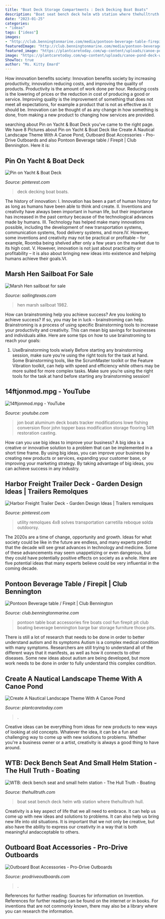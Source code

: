 ```yaml
---
title: "Boat Deck Storage Compartments : Deck Decking Boat Boats"
description: "Boat seat bench deck helm wtb station where thehulltruth hull"
date: "2023-01-25"
categories:
- "ideas"
tags: ["ideas"]
images:
- "http://club.benningtonmarine.com/media/pontoon-beverage-table-firepit.4894/full?d=1421076003"
featuredImage: "http://club.benningtonmarine.com/media/pontoon-beverage-table-firepit.4894/full?d=1421076003"
featured_image: "https://plantcaretoday.com/wp-content/uploads/canoe-pond-deck-water-feature-12-31-2016.jpg"
image: "https://plantcaretoday.com/wp-content/uploads/canoe-pond-deck-water-feature-12-31-2016.jpg"
ShowToc: true
author: "Ms. Kitty Emard"
---
```



How innovation benefits society:
Innovation benefits society by increasing productivity, innovation reducing costs, and improving the quality of products. Productivity is the amount of work done per hour. Reducing costs is the lowering of prices or the reduction in cost of producing a good or service. Improving quality is the improvement of something that does not meet all expectations, for example a product that is not as effective as it should be. Innovation can be thought of as any change in how something is done, from making a new product to changing how services are provided.

	

		
searching about Pin on Yacht &amp; Boat Deck you've came to the right page. We have 8 Pictures about Pin on Yacht &amp; Boat Deck like Create A Nautical Landscape Theme With A Canoe Pond, Outboard Boat Accessories - Pro-Drive Outboards and also Pontoon Beverage table / Firepit | Club Bennington. Here it is:
		
    
## Pin On Yacht &amp; Boat Deck

<img loading=lazy src="https://i.pinimg.com/736x/16/85/07/168507ad38f394ff0d87487d58cc6881--deck-boats-decking.jpg" onerror="this.onerror=null;this.src='https://tse2.mm.bing.net/th?id=OIP.GxvEjBp2Xo6Gg_cfGddUGAHaFj&amp;pid=15.1';" alt="Pin on Yacht &amp; Boat Deck">

_Source: pinterest.com_

>deck decking boat boats. 

	

The history of innovation:
I. Innovation has been a part of human history for as long as humans have been able to think and create. II. Inventions and creativity have always been important in human life, but their importance has increased in the past century because of the technological advances made by humans. III. Technology has helped make many innovations possible, including the development of new transportation systems, communication systems, food delivery systems, and more.IV. However, some inventions and creativity may not be practical or profitable – for example, Roomba being shelved after only a few years on the market due to its high cost. V. However, innovation is not just about practicality or profitability – it is also about bringing new ideas into existence and helping humans achieve their goals.VI.

    
## Marsh Hen Sailboat For Sale

<img loading=lazy src="http://www.sailingtexas.com/Pics/picmarshhenbc.jpg" onerror="this.onerror=null;this.src='https://tse4.mm.bing.net/th?id=OIP.gpysT2GBrxv1b3vl65UTjQHaE6&amp;pid=15.1';" alt="Marsh Hen sailboat for sale">

_Source: sailingtexas.com_

>hen marsh sailboat 1982. 

	

How can brainstroming help you achieve success?
Are you looking to achieve success? If so, you may be in luck – brainstroming can help. Brainstroming is a process of using specific Brainstorming tools to increase your productivity and creativity. This can mean big savings for businesses and individuals alike. Here are some tips on how to use brainstroming to reach your goals: 
1. UseBrainstorming tools wisely 
Before starting any brainstorming session, make sure you’re using the right tools for the task at hand. Some Brainstorming tools, like the ScrumMaster toolkit or the Feature Vibration toolkit, can help with speed and efficiency while others may be more suited for more complex tasks. Make sure you’re using the right tools for the task at hand before starting any brainstorming session! 

    
## 14ftjonmod.mpg - YouTube

<img loading=lazy src="https://i.ytimg.com/vi/198yNfNQAFk/hqdefault.jpg" onerror="this.onerror=null;this.src='https://tse3.mm.bing.net/th?id=OIP.k2chF4S2mQypn517heo78wHaFj&amp;pid=15.1';" alt="14ftjonmod.mpg - YouTube">

_Source: youtube.com_

>jon boat aluminum deck boats tracker modifications lowe fishing conversion floor john topper bass modification storage flooring 14ft restoration casting. 

	

How can you use big ideas to improve your business?
A big idea is a creative or innovative solution to a problem that can be implemented in a short time frame. By using big ideas, you can improve your business by creating new products or services, expanding your customer base, or improving your marketing strategy. By taking advantage of big ideas, you can achieve success in any industry.

    
## Harbor Freight Trailer Deck - Garden Design Ideas | Trailers Remolques

<img loading=lazy src="https://i.pinimg.com/736x/8d/3b/3d/8d3b3da6b7f8b6690f664f812831c04b.jpg" onerror="this.onerror=null;this.src='https://tse3.mm.bing.net/th?id=OIP.VxlCrspMV1aRflzvW54w5QHaJ3&amp;pid=15.1';" alt="Harbor Freight Trailer Deck - Garden Design Ideas | Trailers remolques">

_Source: pinterest.com_

>utility remolques 4x8 solves transportation carretilla reboque solda outdoorsy. 

	

The 2020s are a time of change, opportunity and growth. Ideas for what society could be like in the future are endless, and many experts predict that the decade will see great advances in technology and medicine. Some of these advancements may seem unappetizing or even dangerous, but they could have potentially positive effects on society as a whole. Here are five potential ideas that many experts believe could be very influential in the coming decade.

    
## Pontoon Beverage Table / Firepit | Club Bennington

<img loading=lazy src="http://club.benningtonmarine.com/media/pontoon-beverage-table-firepit.4894/full?d=1421076003" onerror="this.onerror=null;this.src='https://tse3.mm.bing.net/th?id=OIP.qQx93GiDc3A7suFMrO5JLQHaFj&amp;pid=15.1';" alt="Pontoon Beverage table / Firepit | Club Bennington">

_Source: club.benningtonmarine.com_

>pontoon table boat accessories fire boats cool fun firepit pit club boating beverage bennington barge bar storage furniture those pits. 

	

There is still a lot of research that needs to be done in order to better understand autism and its symptoms
Autism is a complex medical condition with many symptoms. Researchers are still trying to understand all of the different ways that it manifests, as well as how it connects to other diseases. Some new ideas about autism are being developed, but more work needs to be done in order to fully understand this complex condition.

    
## Create A Nautical Landscape Theme With A Canoe Pond

<img loading=lazy src="https://plantcaretoday.com/wp-content/uploads/canoe-pond-deck-water-feature-12-31-2016.jpg" onerror="this.onerror=null;this.src='https://tse1.mm.bing.net/th?id=OIP.uaj38LrQpF-a-ORmKzGUJAHaFO&amp;pid=15.1';" alt="Create A Nautical Landscape Theme With A Canoe Pond">

_Source: plantcaretoday.com_

>. 

	

Creative ideas can be everything from ideas for new products to new ways of looking at old concepts. Whatever the idea, it can be a fun and challenging way to come up with new solutions to problems. Whether you're a business owner or a artist, creativity is always a good thing to have around.

    
## WTB: Deck Bench Seat And Small Helm Station - The Hull Truth - Boating

<img loading=lazy src="https://www.thehulltruth.com/attachment.php?attachmentid=313857&amp;stc=1&amp;d=1363809581" onerror="this.onerror=null;this.src='https://tse1.mm.bing.net/th?id=OIP.fuIJLQd5X89bQUjU2LMqzQHaFj&amp;pid=15.1';" alt="WTB: deck bench seat and small helm station - The Hull Truth - Boating">

_Source: thehulltruth.com_

>boat seat bench deck helm wtb station where thehulltruth hull. 

	

Creativity is a key aspect of life that we all need to embrace. It can help us come up with new ideas and solutions to problems. It can also help us bring new life into old situations. It is important that we not only be creative, but also have the ability to express our creativity in a way that is both meaningful andacceptable to others.

    
## Outboard Boat Accessories - Pro-Drive Outboards

<img loading=lazy src="http://prodriveoutboards.com/wp-content/uploads/2016/02/boatacc_rodbox.jpg" onerror="this.onerror=null;this.src='https://tse4.mm.bing.net/th?id=OIP.jCUR7B_5Ae1z3U2RGyHZLwHaFx&amp;pid=15.1';" alt="Outboard Boat Accessories - Pro-Drive Outboards">

_Source: prodriveoutboards.com_

>. 

	

References for further reading: Sources for information on Invention.
References for further reading can be found on the internet or in books. For inventions that are not commonly known, there may also be a library where you can research the information.

